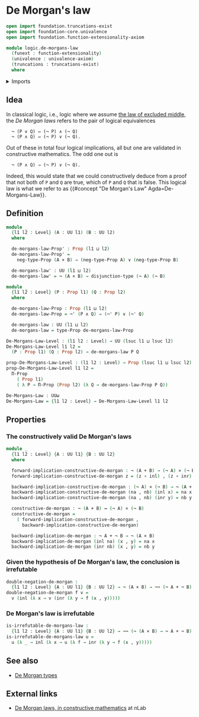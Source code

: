 # De Morgan's law

```agda
open import foundation.truncations-exist
open import foundation-core.univalence
open import foundation.function-extensionality-axiom

module logic.de-morgans-law
  (funext : function-extensionality)
  (univalence : univalence-axiom)
  (truncations : truncations-exist)
  where
```

<details><summary>Imports</summary>

```agda
open import foundation.cartesian-product-types funext univalence
open import foundation.conjunction funext univalence truncations
open import foundation.coproduct-types funext univalence truncations
open import foundation.decidable-types funext univalence truncations
open import foundation.dependent-pair-types
open import foundation.dependent-products-propositions funext
open import foundation.disjunction funext univalence truncations
open import foundation.double-negation funext univalence truncations
open import foundation.empty-types funext univalence truncations
open import foundation.evaluation-functions
open import foundation.function-types funext
open import foundation.logical-equivalences funext
open import foundation.negation funext
open import foundation.universe-levels

open import foundation-core.decidable-propositions funext univalence truncations
open import foundation-core.propositions

open import univalent-combinatorics.2-element-types funext univalence truncations
```

</details>

## Idea

In classical logic, i.e., logic where we assume
[the law of excluded middle](foundation.law-of-excluded-middle.md), the _De
Morgan laws_ refers to the pair of logical equivalences

```text
  ¬ (P ∨ Q) ⇔ (¬ P) ∧ (¬ Q)
  ¬ (P ∧ Q) ⇔ (¬ P) ∨ (¬ Q).
```

Out of these in total four logical implications, all but one are validated in
constructive mathematics. The odd one out is

```text
  ¬ (P ∧ Q) ⇒ (¬ P) ∨ (¬ Q).
```

Indeed, this would state that we could constructively deduce from a proof that
not both of `P` and `Q` are true, which of `P` and `Q` that is false. This
logical law is what we refer to as
{{#concept "De Morgan's Law" Agda=De-Morgans-Law}}.

## Definition

```agda
module _
  {l1 l2 : Level} (A : UU l1) (B : UU l2)
  where

  de-morgans-law-Prop' : Prop (l1 ⊔ l2)
  de-morgans-law-Prop' =
    neg-type-Prop (A × B) ⇒ (neg-type-Prop A) ∨ (neg-type-Prop B)

  de-morgans-law' : UU (l1 ⊔ l2)
  de-morgans-law' = ¬ (A × B) → disjunction-type (¬ A) (¬ B)

module _
  {l1 l2 : Level} (P : Prop l1) (Q : Prop l2)
  where

  de-morgans-law-Prop : Prop (l1 ⊔ l2)
  de-morgans-law-Prop = ¬' (P ∧ Q) ⇒ (¬' P) ∨ (¬' Q)

  de-morgans-law : UU (l1 ⊔ l2)
  de-morgans-law = type-Prop de-morgans-law-Prop

De-Morgans-Law-Level : (l1 l2 : Level) → UU (lsuc l1 ⊔ lsuc l2)
De-Morgans-Law-Level l1 l2 =
  (P : Prop l1) (Q : Prop l2) → de-morgans-law P Q

prop-De-Morgans-Law-Level : (l1 l2 : Level) → Prop (lsuc l1 ⊔ lsuc l2)
prop-De-Morgans-Law-Level l1 l2 =
  Π-Prop
    ( Prop l1)
    ( λ P → Π-Prop (Prop l2) (λ Q → de-morgans-law-Prop P Q))

De-Morgans-Law : UUω
De-Morgans-Law = {l1 l2 : Level} → De-Morgans-Law-Level l1 l2
```

## Properties

### The constructively valid De Morgan's laws

```agda
module _
  {l1 l2 : Level} {A : UU l1} {B : UU l2}
  where

  forward-implication-constructive-de-morgan : ¬ (A + B) → (¬ A) × (¬ B)
  forward-implication-constructive-de-morgan z = (z ∘ inl) , (z ∘ inr)

  backward-implication-constructive-de-morgan : (¬ A) × (¬ B) → ¬ (A + B)
  backward-implication-constructive-de-morgan (na , nb) (inl x) = na x
  backward-implication-constructive-de-morgan (na , nb) (inr y) = nb y

  constructive-de-morgan : ¬ (A + B) ↔ (¬ A) × (¬ B)
  constructive-de-morgan =
    ( forward-implication-constructive-de-morgan ,
      backward-implication-constructive-de-morgan)

  backward-implication-de-morgan : ¬ A + ¬ B → ¬ (A × B)
  backward-implication-de-morgan (inl na) (x , y) = na x
  backward-implication-de-morgan (inr nb) (x , y) = nb y
```

### Given the hypothesis of De Morgan's law, the conclusion is irrefutable

```agda
double-negation-de-morgan :
  {l1 l2 : Level} {A : UU l1} {B : UU l2} → ¬ (A × B) → ¬¬ (¬ A + ¬ B)
double-negation-de-morgan f v =
  v (inl (λ x → v (inr (λ y → f (x , y)))))
```

### De Morgan's law is irrefutable

```agda
is-irrefutable-de-morgans-law :
  {l1 l2 : Level} {A : UU l1} {B : UU l2} → ¬¬ (¬ (A × B) → ¬ A + ¬ B)
is-irrefutable-de-morgans-law u =
  u (λ _ → inl (λ x → u (λ f → inr (λ y → f (x , y)))))
```

## See also

- [De Morgan types](logic.de-morgan-types.md)

## External links

- [De Morgan laws, in constructive mathematics](https://ncatlab.org/nlab/show/De+Morgan+laws#in_constructive_mathematics)
  at $n$Lab
